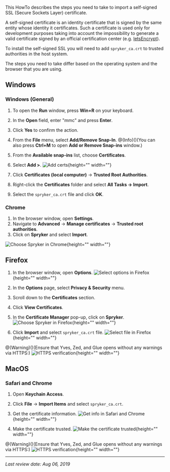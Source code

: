 
This HowTo describes the steps you need to take to import a self-signed SSL (Secure Sockets Layer) certificate.

A self-signed certificate is an identity certificate that is signed by the same entity whose identity it certificates. Such a certificate is used only for development purposes taking into account the impossibility to generate a valid certificate signed by an official certification center (e.g. [letsEncrypt](https://letsencrypt.org/)).

To install the self-signed SSL you will need to add `spryker_ca.crt` to trusted authorities in the host system.

The steps you need to take differ based on the operating system and the browser that you are using.

## Windows

### Windows (General)

1. To open the **Run** window, press **Win+R** on your keyboard.
2. In the **Open** field, enter "mmc" and press **Enter**.
3. Click **Yes** to confirm the action.
4. From the **File** menu, select **Add/Remove Snap-In**.
@(Info)()(You can also press **Ctrl+M** to open **Add or Remove Snap-ins** window.)
5. From the **Available snap-ins** list, choose **Certificates**.
6. Select **Add >**.
![Add certs](https://spryker.s3.eu-central-1.amazonaws.com/docs/Tutorials/HowTos/Docker+HowTos/HowTo+Install+Self-Signed+SSL+Certificates/add-certs.png){height="" width=""}

7. Click **Certificates (local computer)** → **Trusted Root Authorities**.
8. Right-click the **Certificates** folder and select **All Tasks → Import**.
9. Select the `spryker_ca.crt` file and click **OK**.

### Chrome

1. In the browser window, open **Settings**.
2. Navigate to **Advanced** → **Manage certificates** → **Trusted root authorities**.
3. Click on **Spryker** and select **Import**.

![Choose Spryker in Chrome](https://spryker.s3.eu-central-1.amazonaws.com/docs/Tutorials/HowTos/Docker+HowTos/HowTo+Install+Self-Signed+SSL+Certificates/choose-spryker.png){height="" width=""}

## Firefox

1. In the browser window, open **Options**.
![Select options in Firefox](https://spryker.s3.eu-central-1.amazonaws.com/docs/Tutorials/HowTos/Docker+HowTos/HowTo+Install+Self-Signed+SSL+Certificates/select-options.png){height="" width=""}

2. In the **Options** page, select **Privacy & Security** menu.
3. Scroll down to the **Certificates** section.
4. Click **View Certificates**.
5. In the **Certificate Manager** pop-up, click on **Spryker**.
![Choose Spryker in Firefox](https://spryker.s3.eu-central-1.amazonaws.com/docs/Tutorials/HowTos/Docker+HowTos/HowTo+Install+Self-Signed+SSL+Certificates/choose-spryker2.png){height="" width=""}

6. Click **Import** and select `spryker_ca.crt` file.
![Select file in Firefox](https://spryker.s3.eu-central-1.amazonaws.com/docs/Tutorials/HowTos/Docker+HowTos/HowTo+Install+Self-Signed+SSL+Certificates/select-file.png){height="" width=""}

@(Warning)()(Ensure that Yves, Zed, and Glue opens without any warnings via HTTPS:)
![HTTPS verification](https://spryker.s3.eu-central-1.amazonaws.com/docs/Tutorials/HowTos/Docker+HowTos/HowTo+Install+Self-Signed+SSL+Certificates/https-verification.png){height="" width=""}

## MacOS

### Safari and Chrome

1. Open **Keychain Access**.
2. Click **File** → **Import Items** and select `spryker_ca.crt`.
3. Get the certificate information.
![Get info in Safari and Chrome](https://spryker.s3.eu-central-1.amazonaws.com/docs/Tutorials/HowTos/Docker+HowTos/HowTo+Install+Self-Signed+SSL+Certificates/get-info.png){height="" width=""}

4. Make the certificate trusted.
![Make the certificate trusted](https://spryker.s3.eu-central-1.amazonaws.com/docs/Tutorials/HowTos/Docker+HowTos/HowTo+Install+Self-Signed+SSL+Certificates/always-trust.png){height="" width=""}

@(Warning)()(Ensure that Yves, Zed, and Glue opens without any warnings via HTTPS:)
![HTTPS verification](https://spryker.s3.eu-central-1.amazonaws.com/docs/Tutorials/HowTos/Docker+HowTos/HowTo+Install+Self-Signed+SSL+Certificates/https-verification.png){height="" width=""}

***

*Last review date: Aug 06, 2019*

<!--by Mike Kalinin, Andrii Tserkovnyi-->
